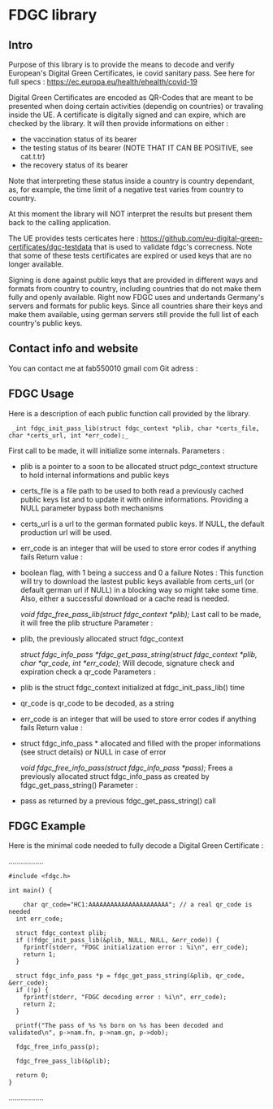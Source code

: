 FDGC library
============

Intro
-----

Purpose of this library is to provide the means to decode and verify European's Digital Green Certificates, ie covid sanitary pass. See here for full specs : https://ec.europa.eu/health/ehealth/covid-19

Digital Green Certificates are encoded as QR-Codes that are meant to be presented when doing certain activities (dependig on countries) or travaling inside the UE.
A certificate is digitally signed and can expire, which are checked by the library.
It will then provide informations on either :
- the vaccination status of its bearer
- the testing status of its bearer (NOTE THAT IT CAN BE POSITIVE, see cat.t.tr)
- the recovery status of its bearer

Note that interpreting these status inside a country is country dependant, as, for example, the time limit of a negative test varies from country to country.

At this moment the library will NOT interpret the results but present them back to the calling application.

The UE provides tests certicates here : https://github.com/eu-digital-green-certificates/dgc-testdata that is used to validate fdgc's correcness. Note that some of these tests certificates are expired or used keys that are no longer available.

Signing is done against public keys that are provided in different ways and formats from country to country, including countries that do not make them fully and openly available.
Right now FDGC uses and undertands Germany's servers and formats for public keys. Since all countries share their keys and make them available, using german servers still provide the full list of each country's public keys.

Contact info and website
------------------------

You can contact me at fab550010 gmail com
Git adress :


FDGC Usage
----------

Here is a description of each public function call provided by the library.

     _int fdgc_init_pass_lib(struct fdgc_context *plib, char *certs_file, char *certs_url, int *err_code);_
First call to be made, it will initialize some internals.
Parameters :
* plib is a pointer to a soon to be allocated struct pdgc_context structure to hold internal informations and public keys
* certs_file is a file path to be used to both read a previously cached public keys list and to update it with online informations. Providing a NULL parameter bypass both mechanisms
* certs_url is a url to the german formated public keys. If NULL, the default production url will be used.
* err_code is an integer that will be used to store error codes if anything fails
Return value :
* boolean flag, with 1 being a success and 0 a failure
    Notes :
This function will try to download the lastest public keys available from certs_url (or default german url if NULL) in a blocking way so might take some time.
Also, either a successful download or a cache read is needed.


     _void fdgc_free_pass_lib(struct fdgc_context *plib);_
Last call to be made, it will free the plib structure
Parameter :
* plib, the previously allocated struct fdgc_context


     _struct fdgc_info_pass *fdgc_get_pass_string(struct fdgc_context *plib, char *qr_code, int *err_code);_
Will decode, signature check and expiration check a qr_code
Parameters :
* plib is the struct fdgc_context initialized at fdgc_init_pass_lib() time
* qr_code is qr_code to be decoded, as a string
* err_code is an integer that will be used to store error codes if anything fails
Return value :
* struct fdgc_info_pass * allocated and filled with the proper informations (see struct details) or NULL in case of error


     _void fdgc_free_info_pass(struct fdgc_info_pass *pass);_
Frees a previously allocated struct fdgc_info_pass as created by fdgc_get_pass_string()
Parameter :
* pass as returned by a previous fdgc_get_pass_string() call


FDGC Example
------------

Here is the minimal code needed to fully decode a Digital Green Certificate :

.................
```
#include <fdgc.h>

int main() {

	char qr_code="HC1:AAAAAAAAAAAAAAAAAAAAAA"; // a real qr_code is needed
  int err_code;

  struct fdgc_context plib;
  if (!fdgc_init_pass_lib(&plib, NULL, NULL, &err_code)) {
  	fprintf(stderr, "FDGC initialization error : %i\n", err_code);
    return 1;
  }

  struct fdgc_info_pass *p = fdgc_get_pass_string(&plib, qr_code, &err_code);
  if (!p) {
  	fprintf(stderr, "FDGC decoding error : %i\n", err_code);
    return 2;
  }

  printf("The pass of %s %s born on %s has been decoded and validated\n", p->nam.fn, p->nam.gn, p->dob);

  fdgc_free_info_pass(p);

  fdgc_free_pass_lib(&plib);

  return 0;
}
```
.................


